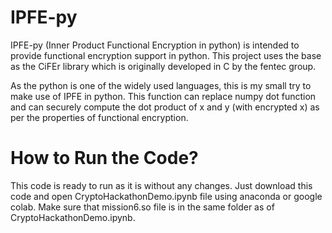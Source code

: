 # IPFE-py

IPFE-py (Inner Product Functional Encryption in python) is intended to provide functional encryption support in python. This project uses the base as the CiFEr library which is originally developed in C by the fentec group. 

As the python is one of the widely used languages, this is my small try to make use of IPFE in python. This function can replace numpy dot function and can securely compute the dot product of x and y (with encrypted x) as per the properties of functional encryption. 

# How to Run the Code?

This code is ready to run as it is without any changes. Just download this code and open CryptoHackathonDemo.ipynb file using anaconda or google colab. Make sure that mission6.so file is in the same folder as of CryptoHackathonDemo.ipynb. 
